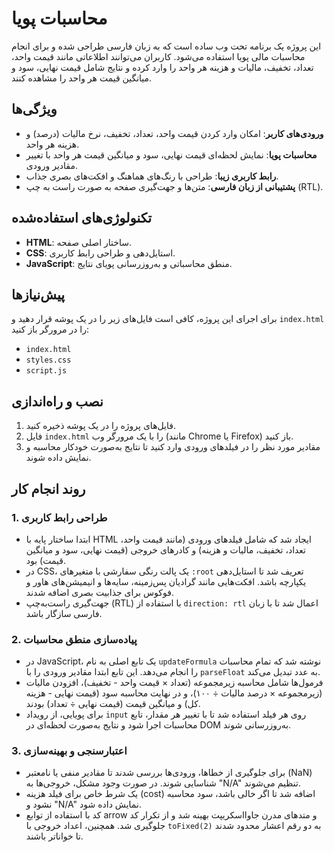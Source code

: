 # محاسبات پویا

این پروژه یک برنامه تحت وب ساده است که به زبان فارسی طراحی شده و برای انجام محاسبات مالی پویا استفاده می‌شود. کاربران می‌توانند اطلاعاتی مانند قیمت واحد، تعداد، تخفیف، مالیات و هزینه هر واحد را وارد کرده و نتایج شامل قیمت نهایی، سود و میانگین قیمت هر واحد را مشاهده کنند.

## ویژگی‌ها
- **ورودی‌های کاربر**: امکان وارد کردن قیمت واحد، تعداد، تخفیف، نرخ مالیات (درصد) و هزینه هر واحد.
- **محاسبات پویا**: نمایش لحظه‌ای قیمت نهایی، سود و میانگین قیمت هر واحد با تغییر مقادیر ورودی.
- **رابط کاربری زیبا**: طراحی با رنگ‌های هماهنگ و افکت‌های بصری جذاب.
- **پشتیبانی از زبان فارسی**: متن‌ها و جهت‌گیری صفحه به صورت راست به چپ (RTL).

## تکنولوژی‌های استفاده‌شده
- **HTML**: ساختار اصلی صفحه.
- **CSS**: استایل‌دهی و طراحی رابط کاربری.
- **JavaScript**: منطق محاسباتی و به‌روزرسانی پویای نتایج.

## پیش‌نیازها
برای اجرای این پروژه، کافی است فایل‌های زیر را در یک پوشه قرار دهید و `index.html` را در مرورگر باز کنید:
- `index.html`
- `styles.css`
- `script.js`

## نصب و راه‌اندازی
1. فایل‌های پروژه را در یک پوشه ذخیره کنید.
2. فایل `index.html` را با یک مرورگر وب (مانند Chrome یا Firefox) باز کنید.
3. مقادیر مورد نظر را در فیلدهای ورودی وارد کنید تا نتایج به‌صورت خودکار محاسبه و نمایش داده شوند.

## روند انجام کار

### 1. طراحی رابط کاربری
  - ابتدا ساختار پایه با HTML ایجاد شد که شامل فیلدهای ورودی (مانند قیمت واحد، تعداد، تخفیف، مالیات و هزینه) و کادرهای خروجی (قیمت نهایی، سود و میانگین قیمت) بود.
  - در CSS، یک پالت رنگی سفارشی با متغیرهای `:root` تعریف شد تا استایل‌دهی یکپارچه باشد. افکت‌هایی مانند گرادیان پس‌زمینه، سایه‌ها و انیمیشن‌های هاور و فوکوس برای جذابیت بصری اضافه شدند.
  - جهت‌گیری راست‌به‌چپ (RTL) با استفاده از `direction: rtl` اعمال شد تا با زبان فارسی سازگار باشد.

### 2. پیاده‌سازی منطق محاسبات
  - در JavaScript، یک تابع اصلی به نام `updateFormula` نوشته شد که تمام محاسبات را انجام می‌دهد. این تابع ابتدا مقادیر ورودی را با `parseFloat` به عدد تبدیل می‌کند.
  - فرمول‌ها شامل محاسبه زیرمجموعه (تعداد × قیمت واحد - تخفیف)، افزودن مالیات (زیرمجموعه × درصد مالیات ÷ ۱۰۰)، و در نهایت محاسبه سود (قیمت نهایی - هزینه کل) و میانگین قیمت (قیمت نهایی ÷ تعداد) بودند.
  - برای پویایی، از رویداد `input` روی هر فیلد استفاده شد تا با تغییر هر مقدار، تابع محاسبات اجرا شود و نتایج به‌صورت لحظه‌ای در DOM به‌روزرسانی شوند.

### 3. اعتبارسنجی و بهینه‌سازی
  - برای جلوگیری از خطاها، ورودی‌ها بررسی شدند تا مقادیر منفی یا نامعتبر (NaN) شناسایی شوند. در صورت وجود مشکل، خروجی‌ها به "N/A" تنظیم می‌شوند.
  - یک شرط خاص برای فیلد هزینه (cost) اضافه شد تا اگر خالی باشد، سود محاسبه نشود و "N/A" نمایش داده شود.
  - کد با استفاده از توابع arrow و متدهای مدرن جاوااسکریپت بهینه شد و از تکرار کد جلوگیری شد. همچنین، اعداد خروجی با `toFixed(2)` به دو رقم اعشار محدود شدند تا خواناتر باشند.
